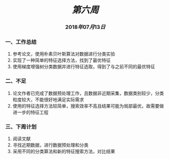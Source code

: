 # $$第六周 $$
### $$2018年07月13日$$

### 一、工作总结
1. 参考论文，使用朴素贝叶斯算法对数据进行分类实验
2. 实现了一种简单的特征选择方法，找到了最优特征
3. 使用梯度增强树分类数据并进行特征选取，得到了与之前不同的最优特征

### 二、不足
1. 论文作者已完成了数据预处理工作，且数据非近期采集，数据类别较少，分类粒度较大，不能很好地满足实际需求
2. 使用的特征选择方法较简单，搜索效率不高且结果可能为局部最优，故需要做进一步的特征工程 

### 三、下周计划
1. 阅读文献
2. 寻找近期数据，进行数据预处理和分类
3. 采用不同的分类算法和新的特征搜索方法，对比结果




